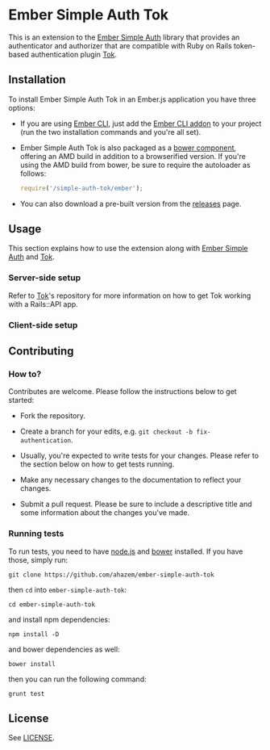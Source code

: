 # Ember Simple Auth Tok

This is an extension to the [Ember Simple Auth](https://github.com/simplabs/ember-simple-auth) library that provides an authenticator and authorizer that are compatible with Ruby on Rails token-based authentication plugin [Tok](https://github.com/ahazem/tok).

## Installation

To install Ember Simple Auth Tok in an Ember.js application you have three options:

* If you are using [Ember CLI](https://github.com/stefanpenner/ember-cli), just add the [Ember CLI addon](https://github.com/ahazem/ember-cli-simple-auth-tok) to your project (run the two installation commands and you're all set).

* Ember Simple Auth Tok is also packaged as a [bower component](https://github.com/ahazem/ember-simple-auth-tok-component), offering an AMD build in addition to a browserified version. If you're using the AMD build from bower, be sure to require the autoloader as follows:

  ```js
  require('/simple-auth-tok/ember');
  ```

* You can also download a pre-built version from the [releases](https://github.com/ahazem/ember-simple-auth-tok/releases) page.

## Usage

This section explains how to use the extension along with [Ember Simple Auth](https://github.com/simplabs/ember-simple-auth) and [Tok](https://github.com/ahazem/tok).

### Server-side setup

Refer to [Tok](https://github.com/ahazem/tok)'s repository for more information on how to get Tok working with a Rails::API app.

### Client-side setup


## Contributing

### How to?

Contributes are welcome. Please follow the instructions below to get started:

* Fork the repository.

* Create a branch for your edits, e.g. `git checkout -b fix-authentication`.

* Usually, you're expected to write tests for your changes. Please refer to the section below on how to get tests running. 

* Make any necessary changes to the documentation to reflect your changes.

* Submit a pull request. Please be sure to include a descriptive title and some information about the changes you've made.

### Running tests

To run tests, you need to have [node.js](http://nodejs.org) and [bower](http://bower.io) installed. If you have those, simply run:

```
git clone https://github.com/ahazem/ember-simple-auth-tok
```

then `cd` into `ember-simple-auth-tok`:

```
cd ember-simple-auth-tok
```

and install npm dependencies:

```
npm install -D
```

and bower dependencies as well:

```
bower install
```

then you can run the following command:

```
grunt test
```

## License

See [LICENSE](https://github.com/ahazem/ember-simple-auth-tok/blob/master/LICENSE).
